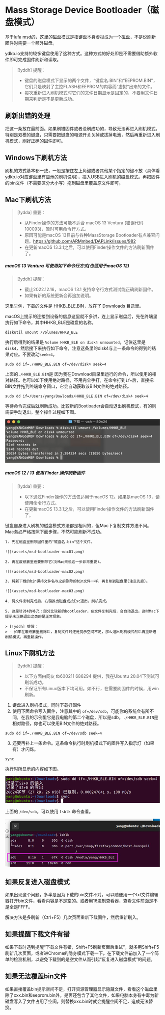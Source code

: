 # Mass Storage Device Bootloader（磁盘模式）

基于lufa msd的，这里的磁盘模式是指键盘本身虚拟成为一个磁盘，不是说刷新固件时需要一个额外磁盘。

ydkb.io支持的较多键盘使用了这种方式。这种方式的好处即是不需要借助额外软件即可完成固件刷新和读取。

> [!yddh] 提醒：
> - 键盘的磁盘模式下显示的两个文件，“键盘名.BIN”和“EEPROM.BIN"，它们只是映射了主控FLASH和EEPROM的内容而“虚拟”出来的文件。
> - 每次重新进入刷机模式时它们的文件日期显示是固定的，不要用文件日期来判断是不是更新成功。


## 刷新出错的处理

把这一条放在最前面。如果刷错固件或者没刷成功的，导致无法再进入刷机模式，特别是双模的键盘，只需要把键盘的电源开关关掉或拔掉电池，然后再重新进入刷机模式，刷好正确的固件即可。


## Windows下刷机方法

刷机的方式基本都一致，一般是按住左上角键或者其他某个指定的键不放（具体看ydkb.io对应键盘里有显示的刷机说明），插入USB进入刷机的磁盘模式。再把固件的bin文件（不需要区分大小写）拖到磁盘里覆盖原文件即可。


## Mac下刷机方法

> [!ydda] 重要：
> - 从Finder操作的方法可能不适合 macOS 13 Ventura (错误代码100093)，暂时可用命令行方式。
> - 原因可能是macOS 13目前与各种MassStorage Bootloader有点兼容问题。https://github.com/ARMmbed/DAPLink/issues/982
> - 在更新macOS 13.3.1之后，可以使用Finder操作文件的方法刷新固件了。


##### macOS 13 Ventura 可使用如下命令行方式(也适用于macOS 12)

> [!yddh] 提醒：
> - 截止2022.12.16，macOS 13.1 支持命令行方式测试能正确刷新固件。
> - 如果有新的系统更新会再追加说明。

这里举例，下载的文件是 HHKB_BLE.BIN，放在了 Downloads 目录里。

macOS上提示的连接到设备的信息这里就不多讲，连上显示磁盘后，先在终端里执行如下命令，其中HHKB_BLE是磁盘的名称。

```macOS
diskutil umount /Volumes/HHKB_BLE
```

执行后得到的结果是 `Volume HHKB_BLE on disk4 unmounted`，记住这里是`disk4`，然后接下来执行如下命令，注意这条里的disk4与上一条命令的得到的结果对应。不要改动`seek=4`。

```macOS
sudo dd if=./HHKB_BLE.BIN of=/dev/disk4 seek=4
```

上面的`./HHKB_BLE.BIN`是 因为我在Download目录里运行的命令，所以使用的相对路径。也可以如下使用绝对路径，不用完全手打，在命令打到`if=`后，直接把BIN文件拖到终端命令窗口，它会自动获取该BIN文件的绝对路径。

```macOS
sudo dd if=/Users/yang/Dowloads/HHKB_BLE.BIN of=/dev/disk4 seek=4
```

等待命令完成后就刷新成功。比较新的Bootloader会自动退出刷机模式，有的则需要手动退出。整个操作过程如下图。

![|600](assets/msd-bootloader-mac13-01.jpg)


##### macOS 12 / 13 使用 Finder 操作刷新固件

> [!ydda] 重要：
> - 以下通过Finder操作的方法仅适用于macOS 12。如果是macOS 13，请使用命令行方式。
> - 在更新macOS 13.3.1之后，可以使用Finder操作文件的方法刷新固件了。

键盘自身进入刷机的磁盘模式方法都是相同的，但Mac下复制文件方法不同。Mac务必严格按照下面步骤，不然可能刷新不成功。

```ad-yddcol0
1. 先在磁盘里删除固件里的"键盘名.bin"这个文件。

![](assets/msd-bootloader-mac01.png)

2. 再在废纸篓里也要删除它(对Mac来说这一步非常重要)。

![](assets/msd-bootloader-mac02.png)
```

```ad-yddcol1
3. 将新下载的bin保持文件名与之前删除的bin文件一样，再复制到磁盘里(注意先后)。

![](assets/msd-bootloader-mac03.png)

4. 待文件复制完成后，右键推出磁盘或按Esc退出，刷机完成。

5. 这是针对4的补充：部分比较新的bootloader，在文件复制完后，会自动退出。这时Mac下提示未正确退出之类的是正常现象。

> [!yddh] 提醒：
> - 如果在废纸篓里删除后，复制文件时还是提示空间不足，那么退出刷机模式然后再重新进刷机模式，再重新操作。
```


## Linux下刷机方法

> [!yddh] 提醒：
> - 以下方面由网友 tb600211 686294 提供，我在Ubuntu 20.04下测试可刷新成功。
> - 不保证所有Linux版本下均可用。如不行，在需要刷固件的时候，用win刷新。

1. 键盘进入刷机模式，同时下载好固件
2. 使用下面命令写入固件，注意其中的 `of=/dev/sdb`，可能你的系统会有所不同，在我的示例里它是我电脑的第二个磁盘，所以是sdb。`./HHKB_BLE.BIN`是相对路径，你也可以使用BIN文件的绝对路径。<br>
```linux
sudo dd if=./HHKB_BLE.BIN of=/dev/sdb seek=4
```
3. 还要再补上一条命令。这条命令执行时刷机模式下的固件写入指示灯（如果有）才闪烁。<br>
```linux
sync
```

执行时所显示的内容如下图。

![|600](assets/msd-bootloader-linux01.png)

上面的 `/dev/sdb`，可以使用 `lsblk` 命令查看。

![|600](assets/msd-bootloader-linux02.jpg)

## 如果反复进入磁盘模式

如果出现这个问题，多半是因为下载的bin文件不对。可以随便用一个txt文件编辑器打开bin文件，看看内容是不是空的。或者用16进制查看器，查看文件前面是不是全是FFFF。

解决方法是多刷新（Ctrl+F5）几次页面重新下载固件，然后重新刷入。


## 如果提醒下载文件有错

如果下载时遇到提醒“下载文件有错，Shift+F5刷新页面后重试”，就多用Shift+F5刷新几次页面，或者进Chrome的隐身模式下载一下。在下载文件前加入了一个简单的检测机制，以避免下载到的是空文件从而引起“反复进入磁盘模式”的问题。


## 如果无法覆盖bin文件
如果直接覆盖bin提示空间不足，打开资源管理器显示隐藏文件，看看这个磁盘里除了xxx.bin和eeprom.bin外，是否还包含了其他文件，如果电脑本身有中毒为新磁盘写入了文件占用了空间，则替换xxx.bin时就会提醒空间不足，造成无法替换。

